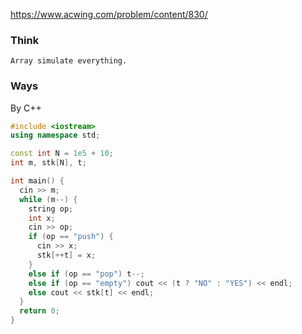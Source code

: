 https://www.acwing.com/problem/content/830/

### Think
```
Array simulate everything.
```
### Ways
By C++
```C++
#include <iostream>
using namespace std;

const int N = 1e5 + 10;
int m, stk[N], t;

int main() {
  cin >> m;
  while (m--) {
    string op;
    int x;
    cin >> op;
    if (op == "push") {
      cin >> x;
      stk[++t] = x;
    }
    else if (op == "pop") t--;
    else if (op == "empty") cout << (t ? "NO" : "YES") << endl;
    else cout << stk[t] << endl;
  }
  return 0;
}
```
